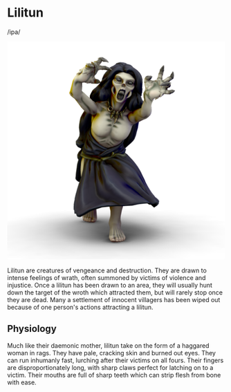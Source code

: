 # Lilitun
/ipa/

![](lilitun.png)

Lilitun are creatures of vengeance and destruction. They are drawn to intense feelings of wrath, often summoned by victims of violence and injustice. Once a lilitun has been drawn to an area, they will usually hunt down the target of the wroth which attracted them, but will rarely stop once they are dead. Many a settlement of innocent villagers has been wiped out because of one person's actions attracting a lilitun.

## Physiology
Much like their daemonic mother, lilitun take on the form of a haggared woman in rags. They have pale, cracking skin and burned out eyes. They can run inhumanly fast, lurching after their victims on all fours. Their fingers are disproportionately long, with sharp claws perfect for latching on to a victim. Their mouths are full of sharp teeth which can strip flesh from bone with ease.